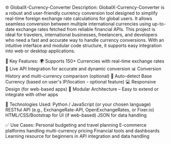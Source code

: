 🌐 GlobalX-Currency-Converter
Description:
GlobalX-Currency-Converter is a robust and user-friendly currency conversion tool designed to simplify real-time foreign exchange rate calculations for global users. It allows seamless conversion between multiple international currencies using up-to-date exchange rates fetched from reliable financial APIs.
This project is ideal for travelers, international businesses, freelancers, and developers who need a fast and accurate way to handle currency conversions. With an intuitive interface and modular code structure, it supports easy integration into web or desktop applications.

🔧 Key Features:
🌍 Supports 150+ Currencies with real-time exchange rates
🔄 Live API Integration for accurate and dynamic conversion
📊 Conversion History and multi-currency comparison (optional)
🧠 Auto-detect Base Currency (based on user's IP/location - optional feature)
💻 Responsive Design (for web-based apps)
🧱 Modular Architecture – Easy to extend or integrate with other apps

🚀 Technologies Used:
Python / JavaScript (or your chosen language)
RESTful API (e.g., ExchangeRate-API, OpenExchangeRates, or Fixer.io)
HTML/CSS/Bootstrap for UI (if web-based)
JSON for data handling

✅ Use Cases:
Personal budgeting and travel planning
E-commerce platforms handling multi-currency pricing
Financial tools and dashboards
Learning resource for beginners in API integration and data handling
